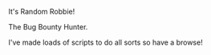 It's Random Robbie!

The Bug Bounty Hunter.

I've made loads of scripts to do all sorts so have a browse!
